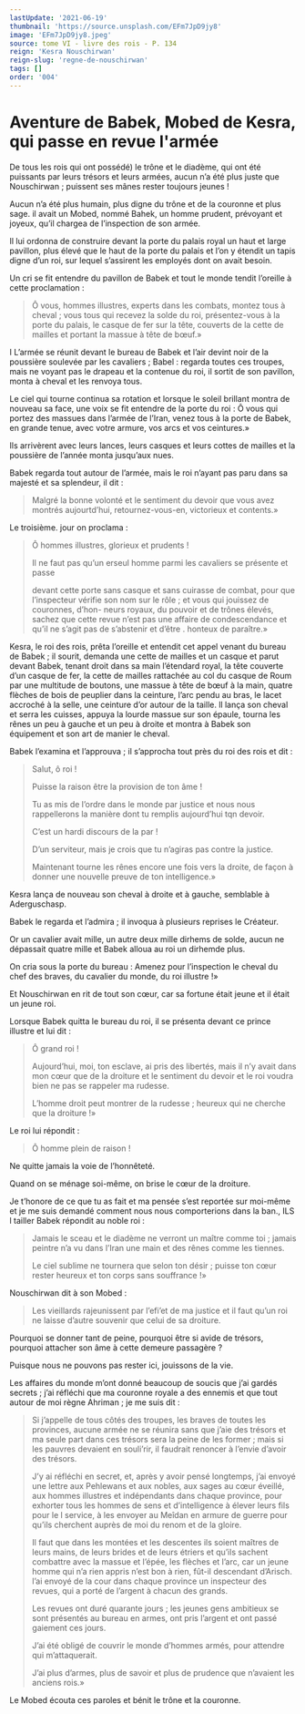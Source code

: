 ```yaml
---
lastUpdate: '2021-06-19'
thumbnail: 'https://source.unsplash.com/EFm7JpD9jy8'
image: 'EFm7JpD9jy8.jpeg'
source: tome VI - livre des rois - P. 134
reign: 'Kesra Nouschirwan'
reign-slug: 'regne-de-nouschirwan'
tags: []
order: '004'
---
```


# Aventure de Babek, Mobed de Kesra, qui passe en revue l'armée

De tous les rois qui ont possédé) le trône et le diadème, qui ont été puissants par leurs trésors et leurs armées, aucun n’a été plus juste que Nouschirwan ; puissent ses mânes rester toujours jeunes !

Aucun n’a été plus humain, plus digne du trône et de la couronne et plus sage. il avait un Mobed, nommé Bahek, un homme prudent, prévoyant et joyeux, qu’il chargea de l’inspection de son armée.

Il lui ordonna de construire devant la porte du palais royal un haut et large pavillon, plus élevé que le haut de la porte du palais et l’on y étendit un tapis digne d’un roi, sur lequel s’assirent les employés dont on avait besoin.

Un cri se fit entendre du pavillon de Babek et tout le monde tendit l’oreille à cette proclamation :

> Ô vous, hommes illustres, experts dans les combats, montez tous à cheval ; vous tous qui recevez la solde du roi, présentez-vous à la porte du palais, le casque de fer sur la tête, couverts de la cette de mailles et portant la massue à tête de bœuf.»

I L’armée se réunit devant le bureau de Babek et l’air devint noir de la poussière soulevée par les cavaliers ; Babel : regarda toutes ces troupes, mais ne voyant pas le drapeau et la contenue du roi, il sortit de son pavillon, monta à cheval et les renvoya tous.

Le ciel qui tourne continua sa rotation et lorsque le soleil brillant montra de nouveau sa face, une voix se fit entendre de la porte du roi : Ô vous qui portez des massues dans l’armée de l’Iran, venez tous à la porte de Babek, en grande tenue, avec votre armure, vos arcs et vos ceintures.»

Ils arrivèrent avec leurs lances, leurs casques et leurs cottes de mailles et la poussière de l’année monta jusqu’aux nues.

Babek regarda tout autour de l’armée, mais le roi n’ayant pas paru dans sa majesté et sa splendeur, il dit :

> Malgré la bonne volonté et le sentiment du devoir que vous avez montrés aujourtd’hui, retournez-vous-en, victorieux et contents.»

Le troisième. jour on proclama :

> Ô hommes illustres, glorieux et prudents !
>
> Il ne faut pas qu’un erseul homme parmi les cavaliers se présente et passe
>
> devant cette porte sans casque et sans cuirasse de combat, pour que l’inspecteur vérifie son nom sur le rôle ; et vous qui jouissez de couronnes, d’hon- neurs royaux, du pouvoir et de trônes élevés, sachez que cette revue n’est pas une affaire de condescendance et qu’il ne s’agit pas de s’abstenir et d’être
> . honteux de paraître.»

Kesra, le roi des rois, prêta l’oreille et entendit cet appel venant du bureau de Babek ; il sourit, demanda une cette de mailles et un casque et parut devant Babek, tenant droit dans sa main l’étendard royal, la tête couverte d’un casque de fer, la cette de mailles rattachée au col du casque de Roum par une multitude de boutons, une massue à tête de bœuf à la main, quatre flèches de bois de peuplier dans la ceinture, l’arc pendu au bras, le lacet accroché à la selle, une ceinture d’or autour de la taille. ll lança son cheval et serra les cuisses, appuya la lourde massue sur son épaule, tourna les rênes un peu à gauche et un peu à droite et montra à Babek son équipement et son art de manier le cheval.

Babek l’examina et l’approuva ; il s’approcha tout près du roi des rois et dit :

> Salut, ô roi !
>
> Puisse la raison être la provision de ton âme !
>
> Tu as mis de l’ordre dans le monde par justice et nous nous rappellerons la manière dont tu remplis aujourd’hui tqn devoir.
>
> C’est un hardi discours de la par !
>
> D’un serviteur, mais je crois que tu n’agiras pas contre la justice.
>
> Maintenant tourne les rênes encore une fois vers la droite, de façon à donner une nouvelle preuve de ton intelligence.»

Kesra lança de nouveau son cheval à droite et à gauche, semblable à Aderguschasp.

Babek le regarda et l’admira ; il invoqua à plusieurs reprises le Créateur.

Or un cavalier avait mille, un autre deux mille dirhems de solde, aucun ne dépassait quatre mille et Babek alloua au roi un dirhemde plus.

On cria sous la porte du bureau : Amenez pour l’inspection le cheval du chef des braves, du cavalier du monde, du roi illustre !»

Et Nouschirwan en rit de tout son cœur, car sa fortune était jeune et il était un jeune roi.

Lorsque Babek quitta le bureau du roi, il se présenta devant ce prince illustre et lui dit :

> Ô grand roi !
>
> Aujourd’hui, moi, ton esclave, ai pris des libertés, mais il n’y avait dans mon cœur que de la droiture et le sentiment du devoir et le roi voudra bien ne pas se rappeler ma rudesse.
>
> L’homme droit peut montrer de la rudesse ; heureux qui ne cherche que la droiture !»

Le roi lui répondit :

> Ô homme plein de raison !

Ne quitte jamais la voie de l’honnêteté.

Quand on se ménage soi-même, on brise le cœur de la droiture.

Je t’honore de ce que tu as fait et ma pensée s’est reportée sur moi-même et je me suis demandé comment nous nous comporterions dans la ban., ILS
l
tailler Babek répondit au noble roi :

> Jamais le sceau et le diadème ne verront un maître comme toi ; jamais peintre n’a vu dans l’Iran une main et des rênes comme les tiennes.
>
> Le ciel sublime ne tournera que selon ton désir ; puisse ton cœur rester heureux et ton corps sans souffrance !»

Nouschirwan dit à son Mobed :

> Les vieillards rajeunissent par l’efi’et de ma justice et il faut qu’un roi ne laisse d’autre souvenir que celui de sa droiture.

Pourquoi se donner tant de peine, pourquoi être si avide de trésors, pourquoi attacher son âme à cette demeure passagère ?

Puisque nous ne pouvons pas rester ici, jouissons de la vie.

Les affaires du monde m’ont donné beaucoup de soucis que j’ai gardés secrets ; j’ai réfléchi que ma couronne royale a des ennemis et que tout autour de moi règne Ahriman ; je me suis dit :

> Si j’appelle de tous côtés des troupes, les braves de toutes les provinces, aucune armée ne se réunira sans que j’aie des trésors et ma seule part dans ces trésors sera la peine de les former ; mais si les pauvres devaient en souli’rir, il faudrait renoncer à l’envie d’avoir des trésors.
>
> J’y ai réfléchi en secret, et, après y avoir pensé longtemps, j’ai envoyé une lettre aux Pehlewans et aux nobles, aux sages au cœur éveillé, aux hommes illustres et indépendants dans chaque province, pour exhorter tous les hommes de sens et d’intelligence à élever leurs fils pour le l service, à les envoyer au Meîdan en armure de guerre pour qu’ils cherchent auprès de moi du renom et de la gloire.
>
> Il faut que dans les montées et les descentes ils soient maîtres de leurs mains, de leurs brides et de leurs étriers et qu’ils sachent combattre avec la massue et l’épée, les flèches et l’arc, car un jeune homme qui n’a rien appris n’est bon à rien, fût-il descendant d’Arisch. l’ai envoyé de la cour dans chaque province un inspecteur des revues, qui a porté de l’argent à chacun des grands.
>
> Les revues ont duré quarante jours ; les jeunes gens ambitieux se sont présentés au bureau en armes, ont pris l’argent et ont passé gaiement ces jours.
>
> J’ai été obligé de couvrir le monde d’hommes armés, pour attendre qui m’attaquerait.
>
> J’ai plus d’armes, plus de savoir et plus de prudence que n’avaient les anciens rois.»

Le Mobed écouta ces paroles et bénit le trône et la couronne.

